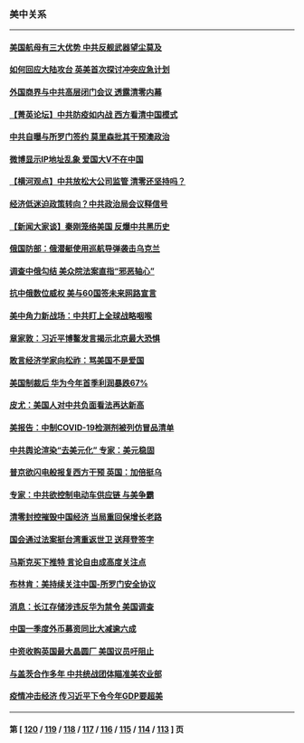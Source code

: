 ### 美中关系
---
#### [美国航母有三大优势 中共反舰武器望尘莫及](../../pages/nf1412576/n13710322.md) 
#### [如何回应大陆攻台 英美首次探讨冲突应急计划](../../pages/nf1412576/n13724432.md) 
#### [外国商界与中共高层闭门会议 透露清零内幕](../../pages/nf1412576/n13724312.md) 
#### [【菁英论坛】中共防疫如内战 西方看清中国模式](../../pages/nf1412576/n13724211.md) 
#### [中共自曝与所罗门签约 莫里森批其干预澳政治](../../pages/nf1412576/n13724202.md) 
#### [微博显示IP地址乱象 爱国大V不在中国](../../pages/nf1412576/n13724291.md) 
#### [【横河观点】中共放松大公司监管 清零还坚持吗？](../../pages/nf1412576/n13723664.md) 
#### [经济低迷迫政策转向？中共政治局会议释信号](../../pages/nf1412576/n13723610.md) 
#### [【新闻大家谈】秦刚笼络美国 反爆中共黑历史](../../pages/nf1412576/n13722995.md) 
#### [俄国防部：俄潜艇使用巡航导弹袭击乌克兰](../../pages/nf1412576/n13723318.md) 
#### [调查中俄勾结 美众院法案直指“邪恶轴心”](../../pages/nf1412576/n13723270.md) 
#### [抗中俄数位威权 美与60国签未来网路宣言](../../pages/nf1412576/n13722999.md) 
#### [美中角力新战场：中共盯上全球战略咽喉](../../pages/nf1412576/n13722771.md) 
#### [章家敦：习近平博鳌发言揭示北京最大恐惧](../../pages/nf1412576/n13722777.md) 
#### [敢言经济学家向松祚：骂美国不是爱国](../../pages/nf1412576/n13722714.md) 
#### [美国制裁后 华为今年首季利润暴跌67%](../../pages/nf1412576/n13722751.md) 
#### [皮尤：美国人对中共负面看法再达新高](../../pages/nf1412576/n13722742.md) 
#### [美报告：中制COVID-19检测剂被列仿冒品清单](../../pages/nf1412576/n13722448.md) 
#### [中共舆论渲染“去美元化” 专家：美元稳固](../../pages/nf1412576/n13722637.md) 
#### [普京欲闪电般报复西方干预 英国：加倍挺乌](../../pages/nf1412576/n13722461.md) 
#### [专家：中共欲控制电动车供应链 与美争霸](../../pages/nf1412576/n13722161.md) 
#### [清零封控摧毁中国经济 当局重回保增长老路](../../pages/nf1412576/n13721951.md) 
#### [国会通过法案挺台湾重返世卫 送拜登签字](../../pages/nf1412576/n13722043.md) 
#### [马斯克买下推特 言论自由成高度关注点](../../pages/nf1412576/n13722017.md) 
#### [布林肯：美持续关注中国-所罗门安全协议](../../pages/nf1412576/n13721939.md) 
#### [消息：长江存储涉违反华为禁令 美国调查](../../pages/nf1412576/n13721928.md) 
#### [中国一季度外币募资同比大减逾六成](../../pages/nf1412576/n13721868.md) 
#### [中资收购英国最大晶圆厂 美国议员吁阻止](../../pages/nf1412576/n13721835.md) 
#### [与盖茨合作多年 中共统战团体瞄准美农业部](../../pages/nf1412576/n13721692.md) 
#### [疫情冲击经济 传习近平下令今年GDP要超美](../../pages/nf1412576/n13721445.md) 

---
#### 第 [ [120](./120.md) / [119](./119.md) / [118](./118.md) / [117](./117.md) / [116](./116.md) / [115](./115.md) / [114](./114.md) / [113](./113.md) ] 页
